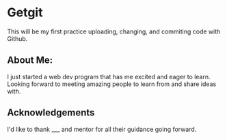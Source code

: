 # Getgit
This will be my first practice uploading, changing, and commiting code with Github.

## About Me:
I just started a web dev program that has me excited and eager to learn. Looking forward to meeting amazing people to learn from and share ideas with.

## Acknowledgements
I'd like to thank ___ and mentor for all their guidance going forward.
